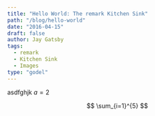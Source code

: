```yaml
---
title: "Hello World: The remark Kitchen Sink"
path: "/blog/hello-world"
date: "2016-04-15"
draft: false
author: Jay Gatsby
tags:
  - remark
  - Kitchen Sink
  - Images
type: "godel"
---
```


asdfghjk $a=2$

$$
\sum_{i=1}^{5}
$$